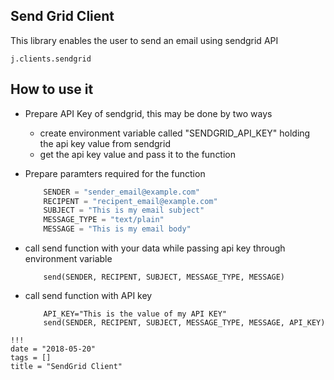 ## Send Grid Client

This library enables the user to send an email using sendgrid API
```
j.clients.sendgrid
```

## How to use it
 - Prepare API Key of sendgrid, this may be done by two ways
    - create environment variable called "SENDGRID_API_KEY" holding the api key value from sendgrid
    - get the api key value and pass it to the function
 - Prepare paramters required for the function
    ```python
        SENDER = "sender_email@example.com"
        RECIPENT = "recipent_email@example.com"
        SUBJECT = "This is my email subject"
        MESSAGE_TYPE = "text/plain"
        MESSAGE = "This is my email body"
    ```

 - call send function with your data while passing api key through environment variable
    ```
        send(SENDER, RECIPENT, SUBJECT, MESSAGE_TYPE, MESSAGE)
    ```
 - call send function with API key
    ```
        API_KEY="This is the value of my API KEY"
        send(SENDER, RECIPENT, SUBJECT, MESSAGE_TYPE, MESSAGE, API_KEY)
    ```
```
!!!
date = "2018-05-20"
tags = []
title = "SendGrid Client"
```

